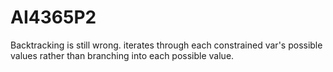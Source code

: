 # AI4365P2
Backtracking is still wrong. iterates through each constrained var's possible values rather than branching into each possible value.
